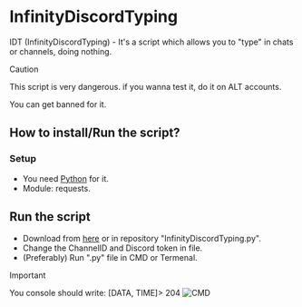 # InfinityDiscordTyping
IDT (InfinityDiscordTyping) - It's a script which allows you to "type" in chats or channels, doing nothing.
> [!CAUTION]
> This script is very dangerous. if you wanna test it, do it on ALT accounts.
>
> You can get banned for it.

## How to install/Run the script?
### Setup
- You need [Python](https://www.python.org/downloads/) for it.
- Module: requests.
## Run the script
- Download from [here](https://github.com/JustStudioGH/InfinityDiscordTyping/blob/main/InfinityDiscordTyping.py) or in repository "InfinityDiscordTyping.py".
- Change the ChannelID and Discord token in file.
- (Preferably) Run ".py" file in CMD or Termenal.
> [!IMPORTANT]
> You console should write: [DATA, TIME]> 204
![CMD](https://i.ibb.co/d4YdyNbz/cmd-ttjr-PHCv6a.png)
